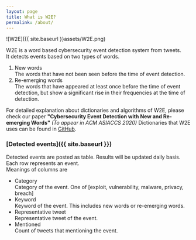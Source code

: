 ```yaml
---
layout: page
title: What is W2E?
permalink: /about/
---
```

![W2E]({{ site.baseurl }}assets/W2E.png)  

W2E is a word based cybersecurity event detection system from tweets.  
It detects events based on two types of words.  
1. New words  
The words that have not been seen before the time of event detection.
2. Re-emerging words  
The words that have appeared at least once before the time of event detection, but show a significant rise in their frequencies at the time of detection.
  
For detailed explanation about dictionaries and algorithms of W2E, please check our paper **"Cybersecurity Event Detection with New and Re-emerging Words"** *(To appear in ACM ASIACCS 2020)*
Dictionaries that W2E uses can be found in [GitHub](https://github.com/Samsung/W2E).

### [Detected events]({{ site.baseurl }})
Detected events are posted as table. Results will be updated daily basis.  
Each row represents an event.  
Meanings of columns are
- Category  
Category of the event. One of [exploit, vulnerability, malware, privacy, breach]
- Keyword  
Keyword of the event. This includes new words or re-emerging words.
- Representative tweet  
Representative tweet of the event.
- Mentioned  
Count of tweets that mentioning the event.
